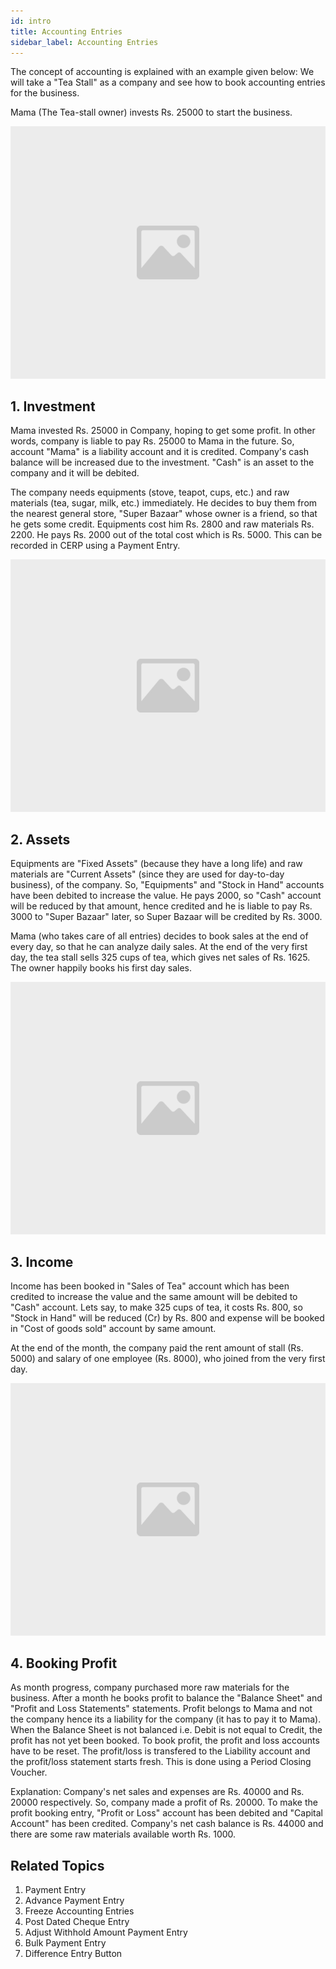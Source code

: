 ```yaml
---
id: intro
title: Accounting Entries
sidebar_label: Accounting Entries
---
```


The concept of accounting is explained with an example given below: We will take a "Tea Stall" as a company and see how to book accounting entries for the business.

Mama (The Tea-stall owner) invests Rs. 25000 to start the business.

![image](images/image.jpg)

## 1. Investment

Mama invested Rs. 25000 in Company, hoping to get some profit. In other words, company is liable to pay Rs. 25000 to Mama in the future. So, account "Mama" is a liability account and it is credited. Company's cash balance will be increased due to the investment. "Cash" is an asset to the company and it will be debited.

The company needs equipments (stove, teapot, cups, etc.) and raw materials (tea, sugar, milk, etc.) immediately. He decides to buy them from the nearest general store, "Super Bazaar" whose owner is a friend, so that he gets some credit. Equipments cost him Rs. 2800 and raw materials Rs. 2200. He pays Rs. 2000 out of the total cost which is Rs. 5000. This can be recorded in CERP using a Payment Entry.

![image](images/image.jpg)

## 2. Assets

Equipments are "Fixed Assets" (because they have a long life) and raw materials are "Current Assets" (since they are used for day-to-day business), of the company. So, "Equipments" and "Stock in Hand" accounts have been debited to increase the value. He pays 2000, so "Cash" account will be reduced by that amount, hence credited and he is liable to pay Rs. 3000 to "Super Bazaar" later, so Super Bazaar will be credited by Rs. 3000.

Mama (who takes care of all entries) decides to book sales at the end of every day, so that he can analyze daily sales. At the end of the very first day, the tea stall sells 325 cups of tea, which gives net sales of Rs. 1625. The owner happily books his first day sales.

![image](images/image.jpg)

## 3. Income

Income has been booked in "Sales of Tea" account which has been credited to increase the value and the same amount will be debited to "Cash" account. Lets say, to make 325 cups of tea, it costs Rs. 800, so "Stock in Hand" will be reduced (Cr) by Rs. 800 and expense will be booked in "Cost of goods sold" account by same amount.

At the end of the month, the company paid the rent amount of stall (Rs. 5000) and salary of one employee (Rs. 8000), who joined from the very first day.

![image](images/image.jpg)

## 4. Booking Profit

As month progress, company purchased more raw materials for the business. After a month he books profit to balance the "Balance Sheet" and "Profit and Loss Statements" statements. Profit belongs to Mama and not the company hence its a liability for the company (it has to pay it to Mama). When the Balance Sheet is not balanced i.e. Debit is not equal to Credit, the profit has not yet been booked. To book profit, the profit and loss accounts have to be reset. The profit/loss is transfered to the Liability account and the profit/loss statement starts fresh. This is done using a Period Closing Voucher.

Explanation: Company's net sales and expenses are Rs. 40000 and Rs. 20000 respectively. So, company made a profit of Rs. 20000. To make the profit booking entry, "Profit or Loss" account has been debited and "Capital Account" has been credited. Company's net cash balance is Rs. 44000 and there are some raw materials available worth Rs. 1000.

## Related Topics

1. Payment Entry
1. Advance Payment Entry
1. Freeze Accounting Entries
1. Post Dated Cheque Entry
1. Adjust Withhold Amount Payment Entry
1. Bulk Payment Entry
1. Difference Entry Button
